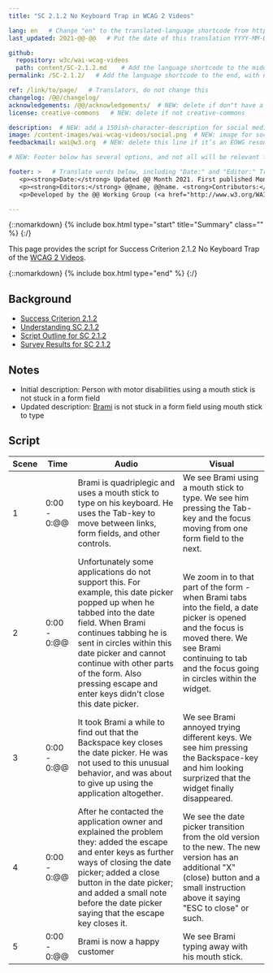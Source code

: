 ```yaml
---
title: "SC 2.1.2 No Keyboard Trap in WCAG 2 Videos"

lang: en   # Change "en" to the translated-language shortcode from https://www.iana.org/assignments/language-subtag-registry/language-subtag-registry
last_updated: 2021-@@-@@   # Put the date of this translation YYYY-MM-DD (with month in the middle)

github:
  repository: w3c/wai-wcag-videos
  path: content/SC-2.1.2.md    # Add the language shortcode to the middle of the filename, for example: content/index.fr.md
permalink: /SC-2.1.2/   # Add the language shortcode to the end, with no slash at end, for example: /link/to/page/fr

ref: /link/to/page/   # Translators, do not change this
changelog: /@@/changelog/
acknowledgements: /@@/acknowledgements/  # NEW: delete if don"t have a separate acknowledgements page. And delete it in the footer below.
license: creative-commons   # NEW: delete if not creative-commons

description:  # NEW: add a 150ish-character-description for social media   # translate the description
image: /content-images/wai-wcag-videos/social.png  # NEW: image for social media
feedbackmail: wai@w3.org  # NEW: delete this line if it’s an EOWG resource (the default is wai-eo-editors@w3.org)

# NEW: Footer below has several options, and not all will be relevant for specific pages. (Ask Shawn if questions.)

footer: >   # Translate words below, including "Date:" and "Editor:" Translate the Working Group name. Leave the Working Group acronym in English. Do *not* change the dates in the footer below.
   <p><strong>Date:</strong> Updated @@ Month 2021. First published Month 20@@. CHANGELOG.</p>
   <p><strong>Editors:</strong> @@name, @@name. <strong>Contributors:</strong> @@name, @@name, and <a href=”https://www.w3.org/groups/wg/@@wg/participants”>participants of the @@WG</a>. ACKNOWLEDGEMENTS lists contributors and credits.</p>
   <p>Developed by the @@ Working Group (<a href="http://www.w3.org/WAI/@@/">@@WG</a>). Developed as part of the <a href="https://www.w3.org/WAI/@@/">WAI-@@ project</a>, @@co-funded by the European Commission.</p>

---
```


{::nomarkdown}
{% include box.html type="start" title="Summary" class="" %}
{:/}

This page provides the script for Success Criterion 2.1.2 No Keyboard Trap of the [WCAG 2 Videos](https://wai-wcag-videos.netlify.app/overview/).

{::nomarkdown}
{% include box.html type="end" %}
{:/}

## Background

* [Success Criterion 2.1.2](https://www.w3.org/TR/WCAG22/#no-keyboard-trap)
* [Understanding SC 2.1.2](https://www.w3.org/WAI/WCAG22/Understanding/no-keyboard-trap.html)
* [Script Outline for SC 2.1.2](https://www.w3.org/WAI/EO/wiki/Video-Based_Resources/WCAG_Requirements#SC2-1-2)
* [Survey Results for SC 2.1.2](https://www.w3.org/2002/09/wbs/35532/Videos_WCAG_Squirrel/results#xSC212)

## Notes

* Initial description: Person with motor disabilities using a mouth stick is not stuck in a form field
* Updated description: [Brami](https://wai-wcag-videos.netlify.app/overview/#brami-he) is not stuck in a form field using mouth stick to type

## Script

| Scene | Time | Audio | Visual |
| ----- | ---- | ----- | ------ |
| 1 | 0:00 - 0:@@ | Brami is quadriplegic and uses a mouth stick to type on his keyboard. He uses the Tab-key to move between links, form fields, and other controls. | We see Brami using a mouth stick to type. We see him pressing the Tab-key and the focus moving from one form field to the next. |
| 2 | 0:00 - 0:@@ | Unfortunately some applications do not support this. For example, this date picker popped up when he tabbed into the date field. When Brami continues tabbing he is sent in circles within this date picker and cannot continue with other parts of the form. Also pressing escape and enter keys didn't close this date picker. | We zoom in to that part of the form - when Brami tabs into the field, a date picker is opened and the focus is moved there. We see Brami continuing to tab and the focus going in circles within the widget. |
| 3 | 0:00 - 0:@@ | It took Brami a while to find out that the Backspace key closes the date picker. He was not used to this unusual behavior, and was about to give up using the application altogether. | We see Brami annoyed trying different keys. We see him pressing the Backspace-key and him looking surprized that the widget finally disappeared. |
| 4 | 0:00 - 0:@@ | After he contacted the application owner and explained the problem they: added the escape and enter keys as further ways of closing the date picker; added a close button in the date picker; and added a small note before the date picker saying that the escape key closes it. | We see the date picker transition from the old version to the new. The new version has an additional "X" (close) button and a small instruction above it saying "ESC to close" or such. |
| 5 | 0:00 - 0:@@ | Brami is now a happy customer | We see Brami typing away with his mouth stick. |
